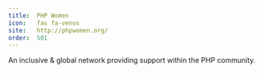 ```yaml
---
title:  PHP Women                 
icon:   fas fa-venus             
site:   http://phpwomen.org/
order:  501                                
---
```


An inclusive & global network providing support within the PHP community.
